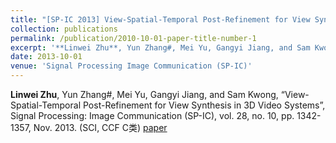 ```yaml
---
title: "[SP-IC 2013] View-Spatial-Temporal Post-Refinement for View Synthesis in 3D Video Systems"
collection: publications
permalink: /publication/2010-10-01-paper-title-number-1
excerpt: '**Linwei Zhu**, Yun Zhang#, Mei Yu, Gangyi Jiang, and Sam Kwong, “View-Spatial-Temporal Post-Refinement for View Synthesis in 3D Video Systems”, Signal Processing: Image Communication (SP-IC), vol. 28, no. 10, pp. 1342-1357, Nov. 2013. (SCI, CCF C类) [paper](https://www.sciencedirect.com/science/article/pii/S0923596513001227)'
date: 2013-10-01
venue: 'Signal Processing Image Communication (SP-IC)'
---
```

**Linwei Zhu**, Yun Zhang#, Mei Yu, Gangyi Jiang, and Sam Kwong, “View-Spatial-Temporal Post-Refinement for View Synthesis in 3D Video Systems”, Signal Processing: Image Communication (SP-IC), vol. 28, no. 10, pp. 1342-1357, Nov. 2013. (SCI, CCF C类) [paper](https://www.sciencedirect.com/science/article/pii/S0923596513001227)



